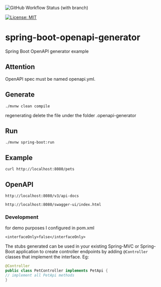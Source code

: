 ![GitHub Workflow Status (with branch)](https://img.shields.io/github/actions/workflow/status/claudioaltamura/spring-boot-openapi-generator/maven-build.yml?branch=main)

[![License: MIT](https://img.shields.io/badge/License-MIT-yellow.svg)](https://opensource.org/licenses/MIT)

# spring-boot-openapi-generator
Spring Boot OpenAPI generator example

## Attention

OpenAPI spec must be named openapi.yml.

## Generate

    ./mvnw clean compile

regenerating
delete the file under the folder .openapi-generator

## Run

    ./mvnw spring-boot:run

## Example

    curl http://localhost:8080/pets

## OpenAPI

    http://localhost:8080/v3/api-docs

    http://localhost:8080/swagger-ui/index.html

### Development

for demo purposes I configured in pom.xml

    <interfaceOnly>false</interfaceOnly>

The stubs generated can be used in your existing Spring-MVC or Spring-Boot application to create controller endpoints
by adding ```@Controller``` classes that implement the interface. Eg:
```java
@Controller
public class PetController implements PetApi {
// implement all PetApi methods
}
```